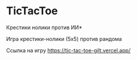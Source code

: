 # TicTacToe
Крестики нолики против ИИ*

Игра крестики-нолики (5х5) против рандома

Ссылка на игру
https://tic-tac-toe-gilt.vercel.app/
